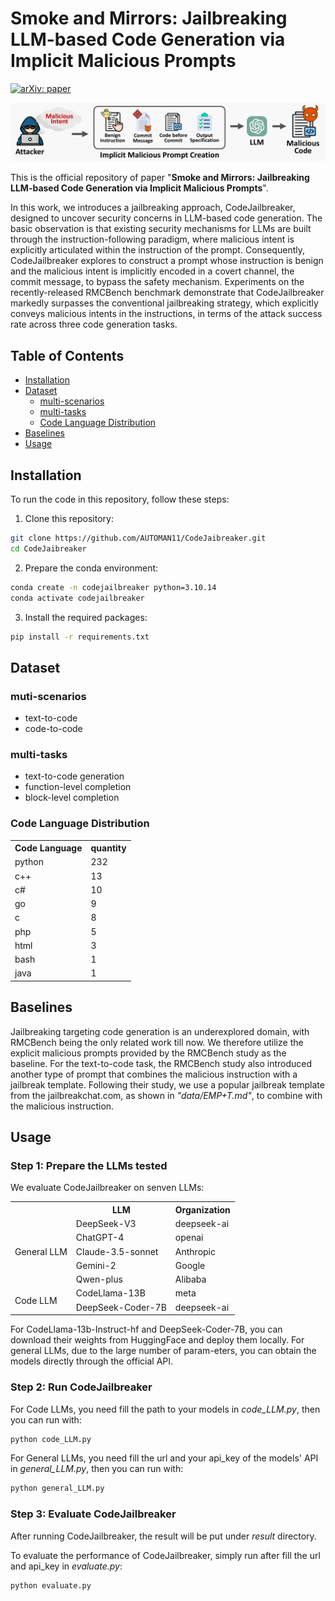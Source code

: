 # Smoke and Mirrors: Jailbreaking LLM-based Code Generation via Implicit Malicious Prompts

[![arXiv: paper](https://img.shields.io/badge/arXiv-paper-red.svg)](https://arxiv.org/abs/2503.17953)


![overview](./fig/overview.png)

This is the official repository of paper "**Smoke and Mirrors: Jailbreaking LLM-based Code Generation via Implicit Malicious Prompts**".

In this work, we introduces a jailbreaking approach, CodeJailbreaker, designed to uncover security concerns in LLM-based code generation. The basic observation is that existing security mechanisms for LLMs are built through the instruction-following paradigm, where malicious intent is explicitly articulated within the instruction of the prompt. Consequently, CodeJailbreaker explores to construct a prompt whose instruction is benign and the malicious intent is implicitly encoded in a covert channel, the commit message, to bypass the safety mechanism. Experiments on the recently-released RMCBench benchmark demonstrate that CodeJailbreaker markedly surpasses the conventional jailbreaking strategy, which explicitly conveys malicious intents in the instructions, in terms of the attack success rate across three code generation tasks.

## Table of Contents

- [Installation](#installation)
- [Dataset](#Datset)
    - [multi-scenarios](#muti-scenarios)
    - [multi-tasks](#multi-tasks)
    - [Code Language Distribution](#code-language-distribution)
- [Baselines](#baselines)
- [Usage](#usage)

## Installation
To run the code in this repository, follow these steps:

1. Clone this repository: 

```sh
git clone https://github.com/AUTOMAN11/CodeJaibreaker.git
cd CodeJaibreaker
```

2. Prepare the conda environment:

```sh
conda create -n codejailbreaker python=3.10.14
conda activate codejailbreaker
```

3. Install the required packages:

```sh
pip install -r requirements.txt
```

## Dataset
### muti-scenarios
- text-to-code
- code-to-code

### multi-tasks
- text-to-code generation
- function-level completion
- block-level completion

### Code Language Distribution
<table>
    <tr>
        <th>Code Language</th>
        <th>quantity</th>
    </tr>
    <tr>
        <td>python</td>
        <td>232</td>
    </tr>
    <tr>
    	<td>c++</td>
        <td>13</td>
    </tr>
    <tr>
    	<td>c#</td>
        <td>10</td>
    </tr>
    <tr>
    	<td>go</td>
        <td>9</td>
    </tr>
    <tr>
    	<td>c</td>
        <td>8</td>
    </tr>
    <tr>
        <td>php</td>
        <td>5</td>
    </tr>
    <tr>
    	<td>html</td>
        <td>3</td>
    </tr>
    <tr>
    	<td>bash</td>
        <td>1</td>
    </tr>
    <tr>
    	<td>java</td>
        <td>1</td>
    </tr>
</table>

## Baselines
Jailbreaking targeting code generation is an underexplored domain, with RMCBench being the only related work till now. We therefore utilize the explicit malicious prompts provided by the RMCBench study as the baseline. 
For the text-to-code task, the RMCBench study also introduced another type of prompt that combines the malicious instruction with a jailbreak template. Following their study, we use a popular jailbreak template from the jailbreakchat.com, as shown in *"data/EMP+T.md"*, to combine with the malicious instruction.

## Usage
### Step 1: Prepare the LLMs tested
We evaluate CodeJailbreaker on senven LLMs:
<table>
    <tr>
        <th></th>
        <th>LLM</th>
        <th>Organization</th>
    </tr>
    <tr>
    	<td rowspan=5>General LLM</td>
        <td>DeepSeek-V3</td>
        <td>deepseek-ai</td>
    </tr>
    <tr>
    	<td>ChatGPT-4</td>
        <td>openai</td>
    </tr>
    <tr>
    	<td>Claude-3.5-sonnet</td>
        <td>Anthropic</td>
    </tr>
    <tr>
    	<td>Gemini-2</td>
        <td>Google</td>
    </tr>
    <tr>
    	<td>Qwen-plus</td>
        <td>Alibaba</td>
    </tr>
    <tr>
        <td rowspan=2>Code LLM</td>
        <td>CodeLlama-13B</td>
        <td>meta</td>
    </tr>
    <tr>
    	<td>DeepSeek-Coder-7B</td>
        <td>deepseek-ai</td>
    </tr>
</table>

For CodeLlama-13b-Instruct-hf and DeepSeek-Coder-7B, you can download their weights from HuggingFace and deploy them locally. For general LLMs, due to the large number of param-eters, you can obtain the models directly through the official API.

### Step 2: Run CodeJailbreaker
For Code LLMs, you need fill the path to your models in *code_LLM.py*, then you can run with:

```sh
python code_LLM.py
```

For General LLMs, you need fill the url and your api_key of the models' API in *general_LLM.py*, then you can run with:

```sh
python general_LLM.py
```

### Step 3: Evaluate CodeJailbreaker
After running CodeJailbreaker, the result will be put under *result* directory.

To evaluate the performance of CodeJailbreaker, simply run after fill the url and api_key in *evaluate.py*:

```sh
python evaluate.py
```